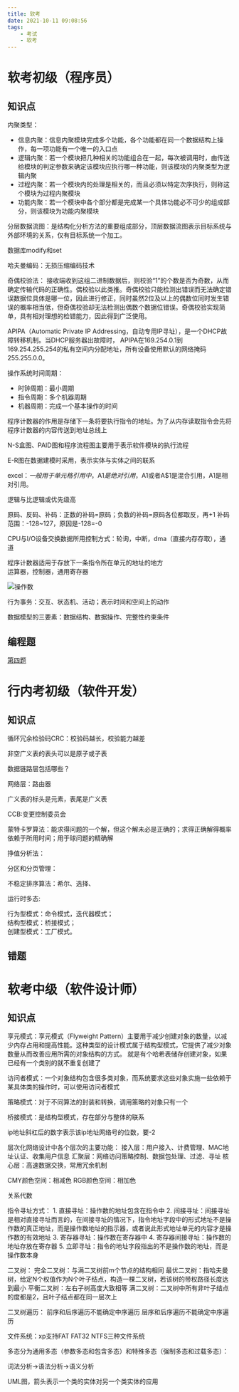 ```yaml
---
title: 软考
date: 2021-10-11 09:08:56
tags:
    - 考试
    - 软考
---
```


# 软考初级（程序员）

## 知识点

内聚类型：
* 信息内聚：信息内聚模块完成多个功能，各个功能都在同一个数据结构上操作，每一项功能有一个唯一的入口点
* 逻辑内聚：若一个模块把几种相关的功能组合在一起，每次被调用时，由传送 给模块的判定参数来确定该模块应执行哪一种功能，则该模块的内聚类型为逻辑内聚
* 过程内聚：若一个模块内的处理是相关的，而且必须以特定次序执行，则称这个模块为过程内聚模块
* 功能内聚：若一个模块中各个部分都是完成某一个具体功能必不可少的组成部分，则该模块为功能内聚模块

分层数据流图：是结构化分析方法的重要组成部分，顶层数据流图表示目标系统与外部环境的关系，仅有目标系统一个加工。

数据库modify和set

哈夫曼编码：无损压缩编码技术

奇偶校验法：
接收端收到这组二进制数据后，则校验“1”的个数是否为奇数，从而确定传输代码的正确性。偶校验以此类推。奇偶校验只能检测出错误而无法确定错误数据位具体是哪一位，因此进行修正，同时虽然2位及以上的偶数位同时发生错误的概率相当低，但奇偶校验却无法检测出偶数个数据位错误。奇偶校验实现简单，具有相对理想的检错能力，因此得到广泛使用。

APIPA（Automatic Private IP Addressing，自动专用IP寻址），是一个DHCP故障转移机制。当DHCP服务器出故障时， APIPA在169.254.0.1到 169.254.255.254的私有空间内分配地址，所有设备使用默认的网络掩码255.255.0.0。

操作系统时间周期：
* 时钟周期：最小周期
* 指令周期：多个机器周期
* 机器周期：完成一个基本操作的时间

程序计数器的作用是存储下一条将要执行指令的地址。为了从内存读取指令会先将程序计数器的内容传送到地址总线上

N-S盒图、PAID图和程序流程图主要用于表示软件模块的执行流程

E-R图在数据建模时采用，表示实体与实体之间的联系

excel：$一般用于单元格引用中，$A$1是绝对引用，$A1或者A$1是混合引用，A1是相对引用。

逻辑与比逻辑或优先级高

原码、反码、补码：正数的补码=原码；负数的补码=原码各位都取反，再+1
补码范围：-128~127，原因是-128=-0

CPU与I/O设备交换数据所用控制方式：轮询，中断，dma（直接内存存取），通道  

程序计数器适用于存放下一条指令所在单元的地址的地方  
运算器，控制器，通用寄存器  

![操作数](./操作数的地址放在寄存器中的方式.PNG)

行为事务：交互、状态机、活动；表示时间和空间上的动作

数据模型的三要素：数据结构、数据操作、完整性约束条件

## 编程题

[第四题](软考\2019later_4.cpp)

# 行内考初级（软件开发）

## 知识点

循环冗余检验码CRC：校验码越长，校验能力越差

非空广义表的表头可以是原子或子表

数据链路层包括哪些？

网络层：路由器

广义表的标头是元素，表尾是广义表

CCB:变更控制委员会

蒙特卡罗算法：能求得问题的一个解，但这个解未必是正确的；求得正确解得概率依赖于所用时间；用于球问题的精确解

挣值分析法：

分区和分页管理：

不稳定排序算法：希尔、选择、

运行时多态:

行为型模式：命令模式，迭代器模式；  
结构型模式：桥接模式；  
创建型模式：工厂模式。

## 错题

# 软考中级（软件设计师）

## 知识点

享元模式：享元模式（Flyweight Pattern）主要用于减少创建对象的数量，以减少内存占用和提高性能。这种类型的设计模式属于结构型模式，它提供了减少对象数量从而改善应用所需的对象结构的方式。
就是有个哈希表储存创建对象，如果已经有一个类别的就不重复创建了  

访问者模式：一个对象结构包含很多类对象，而系统要求这些对象实施一些依赖于某具体类的操作时，可以使用访问者模式

策略模式：对于不同算法的封装和转换，调用策略的对象只有一个

桥接模式：是结构型模式，存在部分与整体的联系

ip地址斜杠后的数字表示该ip地址网络号的位数，要-2

层次化网络设计中各个层次的主要功能：
    接入层：用户接入、计费管理、MAC地址认证、收集用户信息
    汇聚层：网络访问策略控制、数据包处理、过滤、寻址
    核心层：高速数据交换，常用冗余机制

CMY颜色空间：相减色
RGB颜色空间：相加色

关系代数

指令寻址方式：
    1. 直接寻址：操作数的地址包含在指令中
    2. 间接寻址：间接寻址是相对直接寻址而言的，在间接寻址的情况下，指令地址字段中的形式地址不是操作数的真正地址，而是操作数地址的指示器，或者说此形式地址单元的内容才是操作数的有效地址
    3. 寄存器寻址：操作数在寄存器中
    4. 寄存器间接寻址：操作数的地址存放在寄存器
    5. 立即寻址：指令的地址字段指出的不是操作数的地址，而是操作数本身

二叉树：
    完全二叉树：与满二叉树前m个节点的结构相同
    最优二叉树：指哈夫曼树，给定N个权值作为N个叶子结点，构造一棵二叉树，若该树的带权路径长度达到最小
    平衡二叉树：左右子树高度大致相等
    满二叉树：二叉树中所有非叶子结点的度都是2，且叶子结点都在同一层次上

二叉树遍历：
    前序和后序遍历不能确定中序遍历
    层序和后序遍历不能确定中序遍历

文件系统：xp支持FAT FAT32 NTFS三种文件系统

多态分为通用多态（参数多态和包含多态）和特殊多态（强制多态和过载多态）：

词法分析->语法分析->语义分析

UML图，箭头表示一个类的实体对另一个类实体的应用
